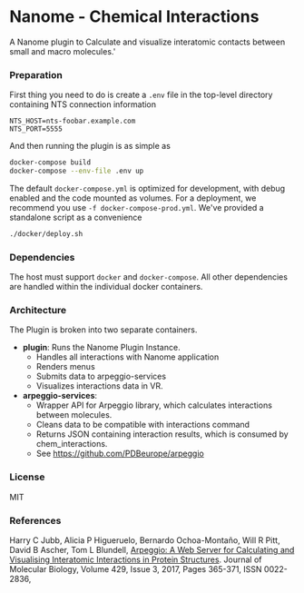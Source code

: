 # Nanome - Chemical Interactions

A Nanome plugin to Calculate and visualize interatomic contacts between small and macro molecules.'

### Preparation

First thing you need to do is create a `.env` file in the top-level directory containing NTS connection information

```
NTS_HOST=nts-foobar.example.com
NTS_PORT=5555
``` 

And then running the plugin is as simple as
```sh
docker-compose build
docker-compose --env-file .env up
```
The default `docker-compose.yml` is optimized for development, with debug enabled and the code mounted as volumes. For a deployment, we recommend you use `-f docker-compose-prod.yml`. We've provided a standalone script as a convenience
```sh
./docker/deploy.sh
```

### Dependencies
The host must support `docker` and `docker-compose`. All other dependencies are handled within the individual docker containers.

### Architecture
The Plugin is broken into two separate containers.
- **plugin**: Runs the Nanome Plugin Instance.
  - Handles all interactions with Nanome application
  - Renders menus
  - Submits data to arpeggio-services
  - Visualizes interactions data in VR.
- **arpeggio-services**:
  - Wrapper API for Arpeggio library, which calculates interactions between molecules.
  - Cleans data to be compatible with interactions command
  - Returns JSON containing interaction results, which is consumed by chem_interactions.
  - See https://github.com/PDBeurope/arpeggio

### License
MIT

### References
Harry C Jubb, Alicia P Higueruelo, Bernardo Ochoa-Montaño, Will R Pitt, David B Ascher, Tom L Blundell,
[Arpeggio: A Web Server for Calculating and Visualising Interatomic Interactions in Protein Structures](https://doi.org/10.1016/j.jmb.2016.12.004). Journal of Molecular Biology, Volume 429, Issue 3, 2017, Pages 365-371, ISSN 0022-2836,
